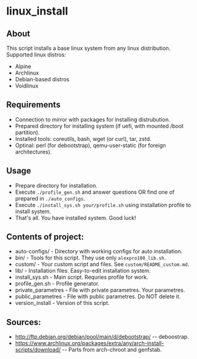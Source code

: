 linux_install
=============

## About
This script installs a base linux system from any linux distribution.
Supported linux distros:
* Alpine
* Archlinux
* Debian-based distros
* Voidlinux

## Requirements
* Connection to mirror with packages for installing distrubution.
* Prepared directory for installing system (if uefi, with mounted /boot partition).
* Installed tools: coreutils, bash, wget (or curl), tar, zstd.
* Optinal: perl (for debootstrap), qemu-user-static (for foreign architectures).

## Usage
* Prepare directory for installation.
* Execute `./profile_gen.sh` and answer questions OR find one of prepared in `./auto_configs`.
* Execute `./install_sys.sh your/profile.sh` using installation profile to install system.
* That's all. You have installed system. Good luck!

## Contents of project:
* auto-configs/ - Directory with working configs for auto installation.
* bin/ - Tools for this script. They use only `alexpro100_lib.sh`.
* custom/ - Your custom script and files. See `custom/README_custom.md`.
* lib/ - Installation files. Easy-to-edit installation system.
* install_sys.sh - Main script. Requries profile for work.
* profile_gen.sh - Profile generator.
* private_parametres - File with private parametres. Your parametres.
* public_parametres - File with public parametres. Do NOT delete it.
* version_install - Version of this script.

## Sources:

* http://ftp.debian.org/debian/pool/main/d/debootstrap/ -- deboostrap.
* https://www.archlinux.org/packages/extra/any/arch-install-scripts/download/ -- Parts from arch-chroot and genfstab.